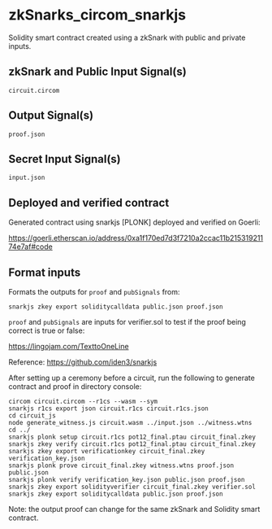 # zkSnarks_circom_snarkjs

Solidity smart contract created using a zkSnark with public and private inputs.

## zkSnark and Public Input Signal(s)

    circuit.circom

## Output Signal(s)

    proof.json

## Secret Input Signal(s)

    input.json

## Deployed and verified contract

Generated contract using snarkjs [PLONK] deployed and verified on Goerli:

https://goerli.etherscan.io/address/0xa1f170ed7d3f7210a2ccac11b21531921174e7af#code

## Format inputs

Formats the outputs for ```proof``` and ```pubSignals``` from:

    snarkjs zkey export soliditycalldata public.json proof.json

```proof``` and ```pubSignals``` are inputs for verifier.sol to test if the proof being correct is true or false:

https://lingojam.com/TexttoOneLine

Reference: https://github.com/iden3/snarkjs

After setting up a ceremony before a circuit, run the following to generate contract and proof in directory console:

    circom circuit.circom --r1cs --wasm --sym
    snarkjs r1cs export json circuit.r1cs circuit.r1cs.json
    cd circuit_js
    node generate_witness.js circuit.wasm ../input.json ../witness.wtns
    cd ../
    snarkjs plonk setup circuit.r1cs pot12_final.ptau circuit_final.zkey
    snarkjs zkey verify circuit.r1cs pot12_final.ptau circuit_final.zkey
    snarkjs zkey export verificationkey circuit_final.zkey verification_key.json
    snarkjs plonk prove circuit_final.zkey witness.wtns proof.json public.json
    snarkjs plonk verify verification_key.json public.json proof.json
    snarkjs zkey export solidityverifier circuit_final.zkey verifier.sol
    snarkjs zkey export soliditycalldata public.json proof.json

Note: the output proof can change for the same zkSnark and Solidity smart contract.
